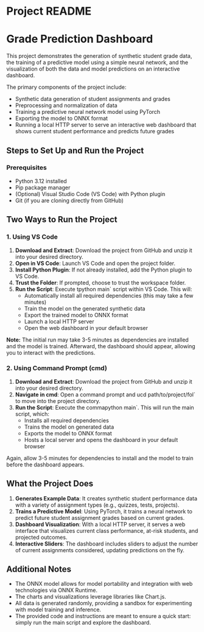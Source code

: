 # Project README
# Grade Prediction Dashboard 

This project demonstrates the generation of synthetic student grade data, the training of a predictive model using a simple neural network, and the visualization of both the data and model predictions on an interactive dashboard.

The primary components of the project include:  
- Synthetic data generation of student assignments and grades  
- Preprocessing and normalization of data  
- Training a predictive neural network model using PyTorch  
- Exporting the model to ONNX format  
- Running a local HTTP server to serve an interactive web dashboard that shows current student performance and predicts future grades

## Steps to Set Up and Run the Project

### Prerequisites  
- Python 3.12 installed  
- Pip package manager  
- (Optional) Visual Studio Code (VS Code) with Python plugin  
- Git (if you are cloning directly from GitHub)

## Two Ways to Run the Project

### 1. Using VS Code
1. **Download and Extract**: Download the project from GitHub and unzip it into your desired directory.  
2. **Open in VS Code**: Launch VS Code and open the project folder.  
3. **Install Python Plugin**: If not already installed, add the Python plugin to VS Code.  
4. **Trust the Folder**: If prompted, choose to trust the workspace folder.  
5. **Run the Script**: Execute tpython main` script within VS Code. This will:  
   - Automatically install all required dependencies (this may take a few minutes)  
   - Train the model on the generated synthetic data  
   - Export the trained model to ONNX format  
   - Launch a local HTTP server  
   - Open the web dashboard in your default browser

**Note:** The initial run may take 3-5 minutes as dependencies are installed and the model is trained. Afterward, the dashboard should appear, allowing you to interact with the predictions.

### 2. Using Command Prompt (cmd)
1. **Download and Extract**: Download the project from GitHub and unzip it into your desired directory.  
2. **Navigate in cmd**: Open a command prompt and ucd path/to/project/fol` to move into the project directory.  
3. **Run the Script**: Execute the commapython main`. This will run the main script, which:  
   - Installs all required dependencies  
   - Trains the model on generated data  
   - Exports the model to ONNX format  
   - Hosts a local server and opens the dashboard in your default browser

Again, allow 3-5 minutes for dependencies to install and the model to train before the dashboard appears.

## What the Project Does

1. **Generates Example Data**: It creates synthetic student performance data with a variety of assignment types (e.g., quizzes, tests, projects).  
2. **Trains a Predictive Model**: Using PyTorch, it trains a neural network to predict future student assignment grades based on current grades.  
3. **Dashboard Visualization**: With a local HTTP server, it serves a web interface that visualizes current class performance, at-risk students, and projected outcomes.  
4. **Interactive Sliders**: The dashboard includes sliders to adjust the number of current assignments considered, updating predictions on the fly.

## Additional Notes

- The ONNX model allows for model portability and integration with web technologies via ONNX Runtime.  
- The charts and visualizations leverage libraries like Chart.js.  
- All data is generated randomly, providing a sandbox for experimenting with model training and inference.  
- The provided code and instructions are meant to ensure a quick start: simply run the main script and explore the dashboard.
